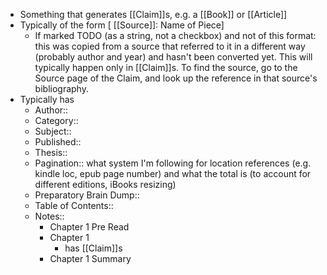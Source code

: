 - Something that generates [[Claim]]s, e.g. a [[Book]] or [[Article]]
- Typically of the form [ [[Source]]: Name of Piece]
    - If marked TODO (as a string, not a checkbox) and not of this format: this was copied from a source that referred to it in a different way (probably author and year) and hasn't been converted yet. This will typically happen only in [[Claim]]s. To find the source, go to the Source page of the Claim, and look up the reference in that source's bibliography.
- Typically has
	- Author::
	- Category:: 
	- Subject:: 
	- Published:: 
	- Thesis::
	- Pagination:: what system I'm following for location references (e.g. kindle loc, epub page number) and what the total is (to account for different editions, iBooks resizing)
	- Preparatory Brain Dump::
	- Table of Contents::
	- Notes::
		- Chapter 1 Pre Read
		- Chapter 1
			- has [[Claim]]s
		- Chapter 1 Summary
